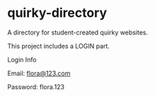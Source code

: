 # quirky-directory

A directory for student-created quirky websites.

This project includes a LOGIN part.

Login Info

Email: flora@123.com

Password: flora.123
